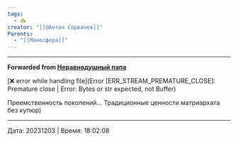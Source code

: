 ```yaml
---
tags:
  - 📥
creator: "[[@Антон Сорвачев]]"
Parents:
  - "[[Маносфера]]"
---
```



***

**Forwarded from [Неравнодушный папа](https://t.me/MensConsult/1659)**

[❌ error while handling file](Error [ERR_STREAM_PREMATURE_CLOSE]: Premature close | Error: Bytes or str expected, not Buffer)

Преемственность поколений...
Традиционные ценности матриархата без купюр)

---

Дата: 20231203 | Время: 18:02:08

